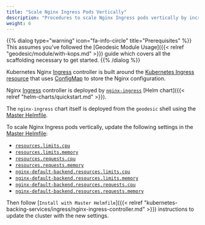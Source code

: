 ```yaml
---
title: "Scale Nginx Ingress Pods Vertically"
description: "Procedures to scale Nginx Ingress pods vertically by increasing CPU and memory limits"
weight: 6
---
```


{{% dialog type="warning" icon="fa-info-circle" title="Prerequisites" %}}
This assumes you've followed the [Geodesic Module Usage]({{< relref "geodesic/module/with-kops.md" >}}) guide which covers all the scaffolding necessary to get started.
{{% /dialog %}}

Kubernetes Nginx [Ingress](https://kubernetes.io/docs/concepts/services-networking/ingress/) controller is built around the [Kubernetes Ingress resource](https://kubernetes.io/docs/concepts/services-networking/ingress/) 
that uses [ConfigMap](https://kubernetes.io/docs/tasks/configure-pod-container/configure-pod-configmap/) to store the Nginx configuration.

Nginx [Ingress](https://kubernetes.io/docs/concepts/services-networking/ingress/) controller is deployed by [`nginx-ingress`](https://github.com/kubernetes/charts/tree/master/stable/nginx-ingress) [Helm chart]({{< relref "helm-charts/quickstart.md" >}}).

The `nginx-ingress` chart itself is deployed from the `geodesic` shell using the [Master Helmfile](https://github.com/cloudposse/geodesic/blob/master/rootfs/conf/kops/helmfile.yaml#L496).

To scale Nginx Ingress pods vertically, update the following settings in the [Master Helmfile](https://github.com/cloudposse/geodesic/blob/master/rootfs/conf/kops/helmfile.yaml#L543):

* [`resources.limits.cpu`](https://github.com/cloudposse/geodesic/blob/master/rootfs/conf/kops/helmfile.yaml#L530)
* [`resources.limits.memory`](https://github.com/cloudposse/geodesic/blob/master/rootfs/conf/kops/helmfile.yaml#L533)
* [`resources.requests.cpu`](https://github.com/cloudposse/geodesic/blob/master/rootfs/conf/kops/helmfile.yaml#L536)
* [`resources.requests.memory`](https://github.com/cloudposse/geodesic/blob/master/rootfs/conf/kops/helmfile.yaml#L539)
* [`nginx-default-backend.resources.limits.cpu`](https://github.com/cloudposse/geodesic/blob/master/rootfs/conf/kops/helmfile.yaml#L546)
* [`nginx-default-backend.resources.limits.memory`](https://github.com/cloudposse/geodesic/blob/master/rootfs/conf/kops/helmfile.yaml#L549)
* [`nginx-default-backend.resources.requests.cpu`](https://github.com/cloudposse/geodesic/blob/master/rootfs/conf/kops/helmfile.yaml#L552)
* [`nginx-default-backend.resources.requests.memory`](https://github.com/cloudposse/geodesic/blob/master/rootfs/conf/kops/helmfile.yaml#L555)

Then follow [`Install with Master Helmfile`]({{< relref "kubernetes-backing-services/ingress/nginx-ingress-controller.md" >}}) instructions to update the cluster with the new settings.
